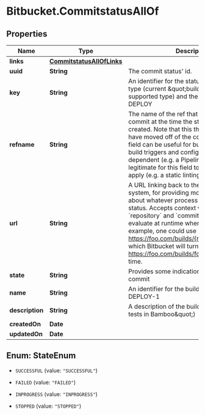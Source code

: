 # Bitbucket.CommitstatusAllOf

## Properties

Name | Type | Description | Notes
------------ | ------------- | ------------- | -------------
**links** | [**CommitstatusAllOfLinks**](CommitstatusAllOfLinks.md) |  | [optional] 
**uuid** | **String** | The commit status&#39; id. | [optional] 
**key** | **String** | An identifier for the status that&#39;s unique to         its type (current \&quot;build\&quot; is the only supported type) and the vendor,         e.g. BB-DEPLOY | [optional] 
**refname** | **String** |  The name of the ref that pointed to this commit at the time the status object was created. Note that this the ref may since have moved off of the commit. This optional field can be useful for build systems whose build triggers and configuration are branch-dependent (e.g. a Pipeline build). It is legitimate for this field to not be set, or even apply (e.g. a static linting job). | [optional] 
**url** | **String** | A URL linking back to the vendor or build system, for providing more information about whatever process produced this status. Accepts context variables &#x60;repository&#x60; and &#x60;commit&#x60; that Bitbucket will evaluate at runtime whenever at runtime. For example, one could use https://foo.com/builds/{repository.full_name} which Bitbucket will turn into https://foo.com/builds/foo/bar at render time. | [optional] 
**state** | **String** | Provides some indication of the status of this commit | [optional] 
**name** | **String** | An identifier for the build itself, e.g. BB-DEPLOY-1 | [optional] 
**description** | **String** | A description of the build (e.g. \&quot;Unit tests in Bamboo\&quot;) | [optional] 
**createdOn** | **Date** |  | [optional] 
**updatedOn** | **Date** |  | [optional] 



## Enum: StateEnum


* `SUCCESSFUL` (value: `"SUCCESSFUL"`)

* `FAILED` (value: `"FAILED"`)

* `INPROGRESS` (value: `"INPROGRESS"`)

* `STOPPED` (value: `"STOPPED"`)




